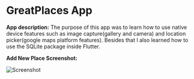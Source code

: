 # GreatPlaces App

**App description:** The purpose of this app was to learn how to use native device features such as image capture(gallery and camera) and location picker(google maps platform features). Besides that I also learned how to use the SQLite package inside Flutter.

**Add New Place Screenshot:**

![Screenshot](addPlace.png)